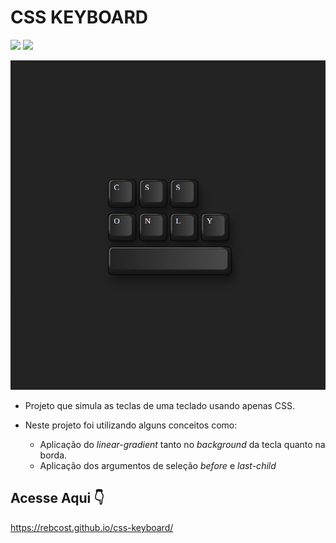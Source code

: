 # CSS KEYBOARD

<div>
    <img src="https://img.shields.io/badge/HTML5-E34F26?style=for-the-badge&logo=html5&logoColor=white"></img>
    <img src="https://img.shields.io/badge/CSS3-1572B6?style=for-the-badge&logo=css3&logoColor=white"></img>
</div>

![image](https://github.com/rebcost/css-keyboard/blob/main/css-keyboard.png)

- Projeto que simula as teclas de uma teclado usando apenas CSS. 

- Neste projeto foi utilizando alguns conceitos como: 
  - Aplicação do *linear-gradient* tanto no *background* da tecla quanto na borda.
  - Aplicação dos argumentos de seleção *before* e *last-child*

## Acesse Aqui 👇️

https://rebcost.github.io/css-keyboard/

